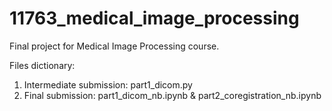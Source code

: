 # 11763_medical_image_processing
Final project for Medical Image Processing course.

Files dictionary:
1. Intermediate submission: part1_dicom.py 
2. Final submission: part1_dicom_nb.ipynb & part2_coregistration_nb.ipynb

